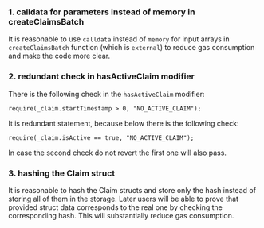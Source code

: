 ### 1. calldata for parameters instead of memory in createClaimsBatch

It is reasonable to use `calldata` instead of `memory` for input arrays in `createClaimsBatch` function (which is `external`) to reduce gas consumption and make the code more clear.

### 2. redundant check in hasActiveClaim modifier

There is the following check in the `hasActiveClaim` modifier:

```solidity
require(_claim.startTimestamp > 0, "NO_ACTIVE_CLAIM");
```

It is redundant statement, because below there is the following check:

```solidity
require(_claim.isActive == true, "NO_ACTIVE_CLAIM");
```

In case the second check do not revert the first one will also pass.

### 3. hashing the Claim struct

It is reasonable to hash the Claim structs and store only the hash instead of storing all of them in the storage. Later users will be able to prove that provided struct data corresponds to the real one by checking the corresponding hash. This will substantially reduce gas consumption.